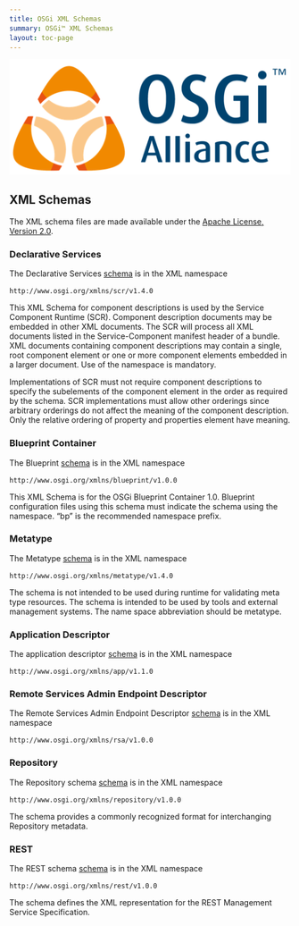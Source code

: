```yaml
---
title: OSGi XML Schemas
summary: OSGi™ XML Schemas
layout: toc-page
---
```


![Image of OSGi Logo](/img/osgi-logo-512.png)

## XML Schemas

The XML schema files are made available under the [Apache License, Version 2.0](https://opensource.org/licenses/Apache-2.0).

### Declarative Services

The Declarative Services [schema](scr/v1.4.0/scr.xsd) is in the XML namespace

```
http://www.osgi.org/xmlns/scr/v1.4.0
```

This XML Schema for component descriptions is used by the Service Component Runtime (SCR). Component description documents may be embedded in other XML documents. The SCR will process all XML documents listed in the Service-Component manifest header of a bundle. XML documents containing component descriptions may contain a single, root component element or one or more component elements embedded in a larger document. Use of the namespace is mandatory.

Implementations of SCR must not require component descriptions to specify the subelements of the component element in the order as required by the schema. SCR implementations must allow other orderings since arbitrary orderings do not affect the meaning of the component description. Only the relative ordering of property and properties element have meaning.

### Blueprint Container

The Blueprint [schema](blueprint/v1.0.0/blueprint.xsd) is in the XML namespace

```
http://www.osgi.org/xmlns/blueprint/v1.0.0
```

This XML Schema is for the OSGi Blueprint Container 1.0. Blueprint configuration files using this schema must indicate the schema using the namespace. “bp” is the recommended namespace prefix.

### Metatype

The Metatype [schema](metatype/v1.4.0/metatype.xsd) is in the XML namespace

```
http://www.osgi.org/xmlns/metatype/v1.4.0
```

The schema is not intended to be used during runtime for validating meta type resources. The schema is intended to be used by tools and external management systems. The name space abbreviation should be metatype.

### Application Descriptor

The application descriptor [schema](app/v1.1.0/app.xsd) is in the XML namespace

```
http://www.osgi.org/xmlns/app/v1.1.0
```

### Remote Services Admin Endpoint Descriptor

The Remote Services Admin Endpoint Descriptor [schema](rsa/v1.0.0/rsa.xsd) is in the XML namespace

```
http://www.osgi.org/xmlns/rsa/v1.0.0
```

### Repository

The Repository schema [schema](repository/v1.0.0/repository.xsd) is in the XML namespace

```
http://www.osgi.org/xmlns/repository/v1.0.0
```

The schema provides a commonly recognized format for interchanging Repository metadata.

### REST

The REST schema [schema](rest/v1.0.0/rest.xsd) is in the XML namespace

```
http://www.osgi.org/xmlns/rest/v1.0.0
```

The schema defines the XML representation for the REST Management Service Specification.
